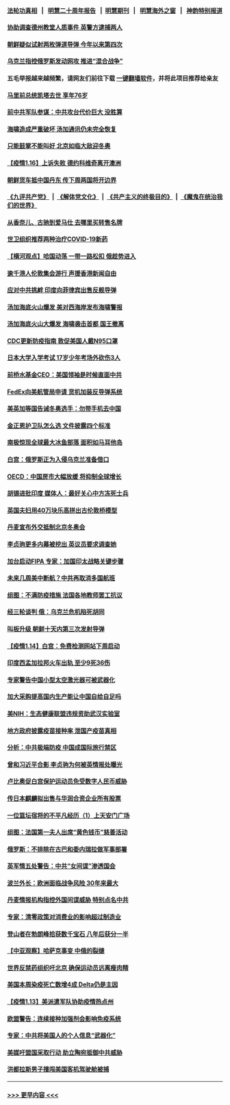 #### [法轮功真相](https://github.com/gfw-breaker/truth/blob/master/README.md?t=0) &nbsp;&nbsp;|&nbsp;&nbsp; [明慧二十周年报告](https://github.com/gfw-breaker/mh-reports/blob/master/README.md?t=0) &nbsp;&nbsp;|&nbsp;&nbsp;[明慧期刊](https://github.com/gfw-breaker/mh-qikan) &nbsp;&nbsp;|&nbsp;&nbsp; [明慧海外之窗](https://github.com/gfw-breaker/mh-news/blob/master/README.md?t=0) &nbsp;&nbsp;|&nbsp;&nbsp; [神韵特别报道](https://github.com/gfw-breaker/mh-news/blob/master/shenyun.md?t=0)
#### [协助调查德州教堂人质事件 英警方逮捕两人](../pages/nsc418/n13509556.md?t=01171350) 
#### [朝鲜疑似试射两枚弹道导弹 今年以来第四次](../pages/nsc418/n13509773.md?t=01171350) 
#### [乌克兰指控俄罗斯发动网攻 推进“混合战争”](../pages/nsc418/n13509130.md?t=01171350) 
#### 五毛举报越来越频繁，请网友们前往下载 [一键翻墙软件](https://github.com/gfw-breaker/ssr-accounts)，并将此项目推荐给亲友
#### [马里前总统凯塔去世 享年76岁](../pages/nsc418/n13508937.md?t=01171350) 
#### [前中共军队参谋：中共攻台代价巨大 没胜算](../pages/nsc418/n13508719.md?t=01171350) 
#### [海啸造成严重破坏 汤加通讯仍未完全恢复](../pages/nsc418/n13508951.md?t=01171350) 
#### [只能鼓掌不能叫好 北京如临大敌迎冬奥](../pages/nsc418/n13508640.md?t=01171350) 
#### [【疫情1.16】上诉失败 德约科维奇离开澳洲](../pages/nsc418/n13508212.md?t=01171350) 
#### [朝鲜货车抵中国丹东 传下周两国将开边界](../pages/nsc418/n13508451.md?t=01171350) 
#### [《九评共产党》](https://github.com/begood0513/9ping.md/blob/master/README.md) &nbsp;|&nbsp; [《解体党文化》](../../../../jtdwh.md/blob/master/README.md)  &nbsp;|&nbsp; [《共产主义的终极目的》](../../../../gczydzjmd.md/blob/master/README.md) &nbsp;|&nbsp; [《魔鬼在统治我们的世界》](../../../../mgztzwmdsj.md/blob/master/README.md) 
#### [从香奈儿、古驰到爱马仕 去哪里买转售名牌](../pages/nsc418/n13468474.md?t=01171350) 
#### [世卫组织推荐两种治疗COVID-19新药](../pages/nsc418/n13507539.md?t=01171350) 
#### [【横河观点】哈国动荡 一带一路松扣 俄趁势进入](../pages/nsc418/n13507394.md?t=01171350) 
#### [逾千港人伦敦集会游行 声援香港新闻自由](../pages/nsc418/n13507477.md?t=01171350) 
#### [应对中共挑衅 印度向菲律宾出售反舰导弹](../pages/nsc418/n13507303.md?t=01171350) 
#### [汤加海底火山爆发 美对西海岸发布海啸警报](../pages/nsc418/n13507146.md?t=01171350) 
#### [汤加海底火山大爆发 海啸袭击首都 国王撤离](../pages/nsc418/n13506806.md?t=01171350) 
#### [CDC更新防疫指南 敦促美国人戴N95口罩](../pages/nsc418/n13506380.md?t=01171350) 
#### [日本大学入学考试 17岁少年考场外砍伤3人](../pages/nsc418/n13506258.md?t=01171350) 
#### [前桥水基金CEO：美国领袖是时候直面中共](../pages/nsc418/n13505605.md?t=01171350) 
#### [FedEx向美航管局申请 货机加装反导弹系统](../pages/nsc418/n13506019.md?t=01171350) 
#### [美英加等国告诫冬奥选手：勿带手机去中国](../pages/nsc418/n13505675.md?t=01171350) 
#### [金正恩护卫队怎么选 文件披露四个标准](../pages/nsc418/n13505557.md?t=01171350) 
#### [南极惊现全球最大冰鱼部落 面积如马耳他岛](../pages/nsc418/n13505165.md?t=01171350) 
#### [白宫：俄罗斯正为入侵乌克兰准备借口](../pages/nsc418/n13505287.md?t=01171350) 
#### [OECD：中国房市大幅放缓 将抑制全球增长](../pages/nsc418/n13505456.md?t=01171350) 
#### [胡锡进批印度 媒体人：最好关心中方冻死士兵](../pages/nsc418/n13505106.md?t=01171350) 
#### [英国夫妇用40万块乐高拼出古伦敦桥模型](../pages/nsc418/n13504398.md?t=01171350) 
#### [丹麦宣布外交抵制北京冬奥会](../pages/nsc418/n13505388.md?t=01171350) 
#### [李贞驹更多内幕被挖出 英议员要求调查她](../pages/nsc418/n13505251.md?t=01171350) 
#### [加台启动FIPA 专家：加国印太战略关键步骤](../pages/nsc418/n13505229.md?t=01171350) 
#### [未来几周美中断航？中共再取消多国航班](../pages/nsc418/n13504944.md?t=01171350) 
#### [组图：不满防疫措施 法国各地教师罢工抗议](../pages/nsc418/n13504880.md?t=01171350) 
#### [经三轮谈判 俄：乌克兰危机陷死胡同](../pages/nsc418/n13504746.md?t=01171350) 
#### [叫板升级 朝鲜十天内第三次发射导弹](../pages/nsc418/n13504585.md?t=01171350) 
#### [【疫情1.14】白宫：免费检测网站下周启动](../pages/nsc418/n13504402.md?t=01171350) 
#### [印度西孟加拉邦火车出轨 至少9死36伤](../pages/nsc418/n13504183.md?t=01171350) 
#### [专家警告中国小型太空激光器可被武器化](../pages/nsc418/n13503986.md?t=01171350) 
#### [加大采购提高国内生产能让中国自给自足吗](../pages/nsc418/n13503136.md?t=01171350) 
#### [美NIH：生态健康联盟违规资助武汉实验室](../pages/nsc418/n13503278.md?t=01171350) 
#### [地方政府披露疫苗接种率 泄国产疫苗真相](../pages/nsc418/n13501437.md?t=01171350) 
#### [分析：中共极端防疫 中国成国际旅行禁区](../pages/nsc418/n13503262.md?t=01171350) 
#### [曾和习近平合影 李贞驹为何被英情报处曝光](../pages/nsc418/n13502906.md?t=01171350) 
#### [卢比奥促白宫保护运动员免受数字人民币威胁](../pages/nsc418/n13502902.md?t=01171350) 
#### [传日本麒麟拟出售与华润合资企业所有股票](../pages/nsc418/n13502836.md?t=01171350) 
#### [一位篮坛宿将的不平凡经历（1）上天安门广场](../pages/nsc418/n13010938.md?t=01171350) 
#### [组图：法国第一夫人出席“黄色钱币”慈善活动](../pages/nsc418/n13502042.md?t=01171350) 
#### [俄罗斯：不排除在古巴和委内瑞拉做军事部署](../pages/nsc418/n13502670.md?t=01171350) 
#### [英军情五处警告：中共“女间谍”渗透国会](../pages/nsc418/n13502695.md?t=01171350) 
#### [波兰外长：欧洲面临战争风险 30年来最大](../pages/nsc418/n13502361.md?t=01171350) 
#### [丹麦情报机构指控外国间谍威胁 特别点名中共](../pages/nsc418/n13502378.md?t=01171350) 
#### [专家：清零政策对消费业的影响超过制造业](../pages/nsc418/n13502392.md?t=01171350) 
#### [登山者在勃朗峰拾获数千宝石 八年后获分一半](../pages/nsc418/n13501765.md?t=01171350) 
#### [【中亚观察】哈萨克事变 中俄的裂缝](../pages/nsc418/n13501965.md?t=01171350) 
#### [世界反禁药组织吁北京 确保运动员远离瘦肉精](../pages/nsc418/n13502127.md?t=01171350) 
#### [美国本周染疫死亡数增4成 Delta仍是主因](../pages/nsc418/n13502122.md?t=01171350) 
#### [【疫情1.13】美派遣军队协助疫情热点州](../pages/nsc418/n13501901.md?t=01171350) 
#### [欧盟警告：连续接种加强剂会影响免疫系统](../pages/nsc418/n13501812.md?t=01171350) 
#### [专家：中共将美国人的个人信息“武器化”](../pages/nsc418/n13500847.md?t=01171350) 
#### [美媒吁盟国采取行动 助立陶宛抵御中共威胁](../pages/nsc418/n13501453.md?t=01171350) 
#### [洪都拉斯男子擅闯美国客机驾驶舱被捕](../pages/nsc418/n13501231.md?t=01171350) 

----
#### [ >>> 更早内容 <<< ](../indexes/nsc418-earlier.md)
